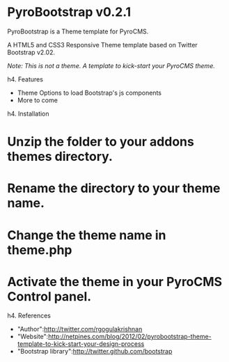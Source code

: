 PyroBootstrap v0.2.1
====================

PyroBootstrap is a Theme template for PyroCMS.

A HTML5 and CSS3 Responsive Theme template based on Twitter Bootstrap v2.02.

*Note: This is not a theme. A template to kick-start your PyroCMS theme.*

h4. Features

* Theme Options to load Bootstrap's js components
* More to come

h4. Installation

# Unzip the folder to your addons themes directory.
# Rename the directory to your theme name.
# Change the theme name in theme.php
# Activate the theme in your PyroCMS Control panel.

h4. References

* "Author":http://twitter.com/rgogulakrishnan
* "Website":http://netpines.com/blog/2012/02/pyrobootstrap-theme-template-to-kick-start-your-design-process
* "Bootstrap library":http://twitter.github.com/bootstrap